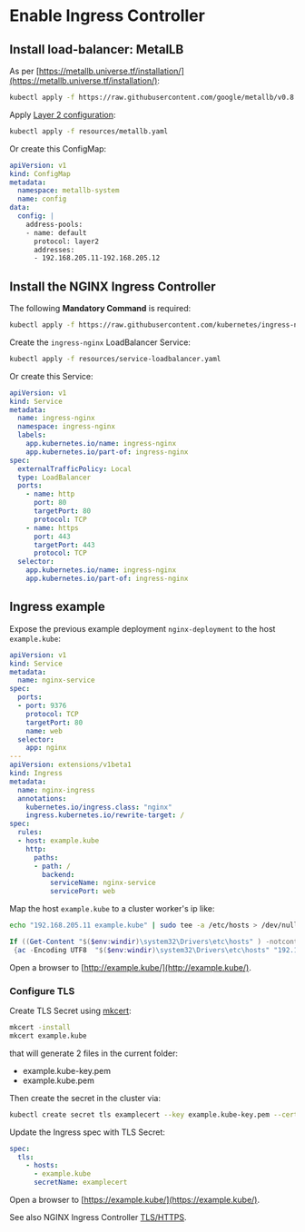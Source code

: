 # Enable Ingress Controller

## Install load-balancer: MetalLB

As per [https://metallb.universe.tf/installation/](https://metallb.universe.tf/installation/):

```bash
kubectl apply -f https://raw.githubusercontent.com/google/metallb/v0.8.1/manifests/metallb.yaml
```

Apply [Layer 2 configuration](https://metallb.universe.tf/configuration/#layer-2-configuration):

```bash
kubectl apply -f resources/metallb.yaml
```

Or create this ConfigMap:

```yaml
apiVersion: v1
kind: ConfigMap
metadata:
  namespace: metallb-system
  name: config
data:
  config: |
    address-pools:
    - name: default
      protocol: layer2
      addresses:
      - 192.168.205.11-192.168.205.12
```

## Install the NGINX Ingress Controller

The following **Mandatory Command** is required:

```bash
kubectl apply -f https://raw.githubusercontent.com/kubernetes/ingress-nginx/master/deploy/static/mandatory.yaml
```

Create the `ingress-nginx` LoadBalancer Service:

```bash
kubectl apply -f resources/service-loadbalancer.yaml
```

Or create this Service:

```yaml
apiVersion: v1
kind: Service
metadata:
  name: ingress-nginx
  namespace: ingress-nginx
  labels:
    app.kubernetes.io/name: ingress-nginx
    app.kubernetes.io/part-of: ingress-nginx
spec:
  externalTrafficPolicy: Local
  type: LoadBalancer
  ports:
    - name: http
      port: 80
      targetPort: 80
      protocol: TCP
    - name: https
      port: 443
      targetPort: 443
      protocol: TCP
  selector:
    app.kubernetes.io/name: ingress-nginx
    app.kubernetes.io/part-of: ingress-nginx
```

## Ingress example

Expose the previous example deployment `nginx-deployment` to the host `example.kube`:

```yaml
apiVersion: v1
kind: Service
metadata:
  name: nginx-service
spec:
  ports:
  - port: 9376
    protocol: TCP
    targetPort: 80
    name: web
  selector:
    app: nginx
---
apiVersion: extensions/v1beta1
kind: Ingress
metadata:
  name: nginx-ingress
  annotations:
    kubernetes.io/ingress.class: "nginx"
    ingress.kubernetes.io/rewrite-target: /
spec:
  rules:
  - host: example.kube
    http:
      paths:
      - path: /
        backend:
          serviceName: nginx-service
          servicePort: web
```

Map the host `example.kube` to a cluster worker's ip like:

```bash
echo "192.168.205.11 example.kube" | sudo tee -a /etc/hosts > /dev/null
```

```powershell
If ((Get-Content "$($env:windir)\system32\Drivers\etc\hosts" ) -notcontains "192.168.205.11 example.kube")
 {ac -Encoding UTF8  "$($env:windir)\system32\Drivers\etc\hosts" "192.168.205.11 example.kube" }
```

Open a browser to [http://example.kube/](http://example.kube/).

### Configure TLS

Create TLS Secret using [mkcert](https://github.com/FiloSottile/mkcert):

```bash
mkcert -install
mkcert example.kube
```

that will generate 2 files in the current folder:

- example.kube-key.pem
- example.kube.pem

Then create the secret in the cluster via:

```bash
kubectl create secret tls examplecert --key example.kube-key.pem --cert example.kube.pem
```

Update the Ingress spec with TLS Secret:

```yaml
spec:
  tls:
    - hosts:
      - example.kube
      secretName: examplecert
```

Open a browser to [https://example.kube/](https://example.kube/).

See also NGINX Ingress Controller [TLS/HTTPS](https://kubernetes.github.io/ingress-nginx/user-guide/tls/).
